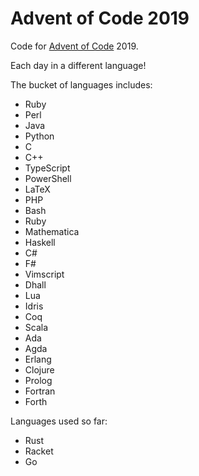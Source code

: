 # Advent of Code 2019

Code for [Advent of Code][aoc] 2019.

Each day in a different language!

The bucket of languages includes:
- Ruby
- Perl
- Java
- Python
- C
- C++
- TypeScript
- PowerShell
- LaTeX
- PHP
- Bash
- Ruby
- Mathematica
- Haskell
- C#
- F#
- Vimscript
- Dhall
- Lua
- Idris
- Coq
- Scala
- Ada
- Agda
- Erlang
- Clojure
- Prolog
- Fortran
- Forth

Languages used so far:
- Rust
- Racket
- Go

[aoc]: https://adventofcode.com/
